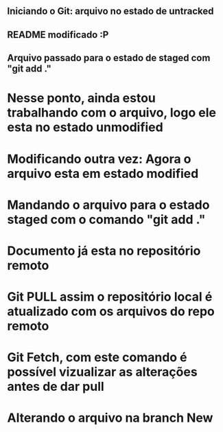 ## Iniciando o Git: arquivo no estado de untracked	


## README modificado :P


## Arquivo passado para o estado de staged com "git add ."

# Nesse ponto, ainda estou trabalhando com o arquivo, logo ele esta no estado unmodified

# Modificando outra vez: Agora o arquivo esta em estado modified

# Mandando o arquivo para o estado staged com o comando "git add ."

# Documento já esta no repositório remoto

# Git PULL assim o repositório local é atualizado com os arquivos do repo remoto

# Git Fetch, com este comando é possível vizualizar as alterações antes de dar pull

# Alterando o arquivo na branch New


